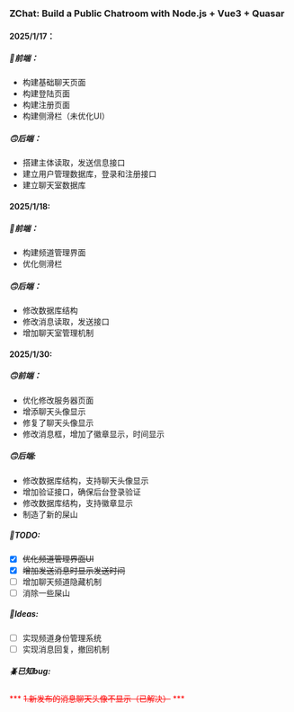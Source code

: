 ### ZChat: Build a Public Chatroom with Node.js + Vue3 + Quasar  

#### 2025/1/17：  
##### 🙂前端：  
* 构建基础聊天页面
* 构建登陆页面
* 构建注册页面
* 构建侧滑栏（未优化UI）   

##### 🙃后端：
* 搭建主体读取，发送信息接口
* 建立用户管理数据库，登录和注册接口
* 建立聊天室数据库    

#### 2025/1/18:    
##### 🙂前端：
* 构建频道管理界面
* 优化侧滑栏    

##### 🙃后端：  
* 修改数据库结构
* 修改消息读取，发送接口
* 增加聊天室管理机制

#### 2025/1/30:
##### 🙃前端：
* 优化修改服务器页面
* 增添聊天头像显示
* 修复了聊天头像显示
* 修改消息框，增加了徽章显示，时间显示

##### 🙃后端:
* 修改数据库结构，支持聊天头像显示
* 增加验证接口，确保后台登录验证
* 修改数据库结构，支持徽章显示
* 制造了新的屎山

##### 📄TODO:

- [x] ~~优化频道管理界面UI~~
- [x] ~~增加发送消息时显示发送时间~~
- [ ] 增加聊天频道隐藏机制
- [ ] 消除一些屎山    
  
##### 🤯Ideas:

- [ ] 实现频道身份管理系统
- [ ] 实现消息回复，撤回机制

##### 🪲已知bug:    
<font color=red>*** ~~1.新发布的消息聊天头像不显示（已解决）~~ ***</font>